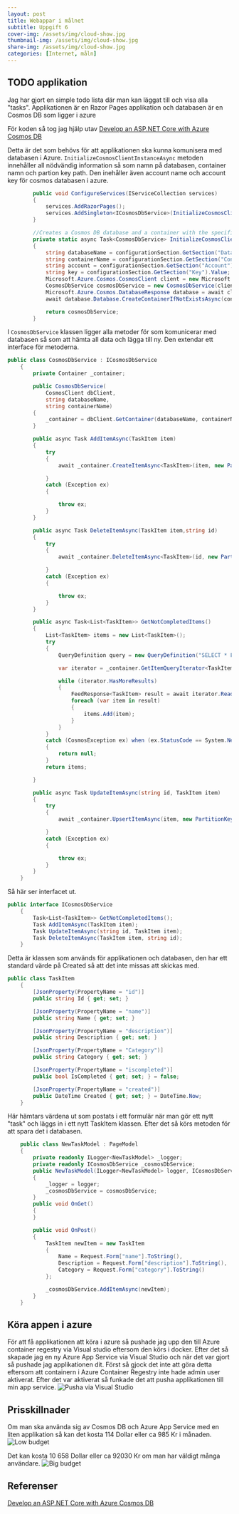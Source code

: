 ```yaml
---
layout: post
title: Webappar i målnet
subtitle: Uppgift 6
cover-img: /assets/img/cloud-show.jpg
thumbnail-img: /assets/img/cloud-show.jpg
share-img: /assets/img/cloud-show.jpg
categories: [Internet, måln]
---
```


## TODO applikation

Jag har gjort en simple todo lista där man kan läggat till och visa alla "tasks". Applikationen är en Razor Pages applikation och databasen är en Cosmos DB som ligger i azure

För koden så tog jag hjälp utav [Develop an ASP.NET Core with Azure Cosmos DB](https://docs.microsoft.com/en-us/azure/cosmos-db/sql/sql-api-dotnet-application#create-a-new-mvc-application)

Detta är det som behövs för att applikationen ska kunna komunisera med databasen i Azure. ```InitializeCosmosClientInstanceAsync``` metoden innehåller all nödvändig information så som namn på  databasen, container namn och partion key path. Den inehåller även account name och account key för cosmos databasen i azure.
```c#
        public void ConfigureServices(IServiceCollection services)
        {
            services.AddRazorPages();
            services.AddSingleton<ICosmosDbService>(InitializeCosmosClientInstanceAsync(Configuration.GetSection("CosmosDb")).GetAwaiter().GetResult());
        }

        //Creates a Cosmos DB database and a container with the specified partition key.
        private static async Task<CosmosDbService> InitializeCosmosClientInstanceAsync(IConfigurationSection configurationSection)
        {
            string databaseName = configurationSection.GetSection("DatabaseName").Value;
            string containerName = configurationSection.GetSection("ContainerName").Value;
            string account = configurationSection.GetSection("Account").Value;
            string key = configurationSection.GetSection("Key").Value;
            Microsoft.Azure.Cosmos.CosmosClient client = new Microsoft.Azure.Cosmos.CosmosClient(account, key);
            CosmosDbService cosmosDbService = new CosmosDbService(client, databaseName, containerName);
            Microsoft.Azure.Cosmos.DatabaseResponse database = await client.CreateDatabaseIfNotExistsAsync(databaseName);
            await database.Database.CreateContainerIfNotExistsAsync(containerName, "/Category");

            return cosmosDbService;
        }
```

I ```CosmosDbService``` klassen ligger alla metoder för som komunicerar med databasen så som att hämta all data och lägga till ny. Den extendar ett interface för metoderna.
```c#
public class CosmosDbService : ICosmosDbService
    {
        private Container _container;

        public CosmosDbService(
            CosmosClient dbClient,
            string databaseName,
            string containerName)
        {
            _container = dbClient.GetContainer(databaseName, containerName);
        }

        public async Task AddItemAsync(TaskItem item)
        {
            try
            {
                await _container.CreateItemAsync<TaskItem>(item, new PartitionKey(item.Category));

            }
            catch (Exception ex)
            {

                throw ex;
            }
        }

        public async Task DeleteItemAsync(TaskItem item,string id)
        {
            try
            {
                await _container.DeleteItemAsync<TaskItem>(id, new PartitionKey(item.Category));

            }
            catch (Exception ex)
            {

                throw ex;
            }
        }

        public async Task<List<TaskItem>> GetNotCompletedItems()
        {
            List<TaskItem> items = new List<TaskItem>();
            try
            {
                QueryDefinition query = new QueryDefinition("SELECT * FROM c WHERE c.IsCompleted = false ORDER BY c.Created ASC");

                var iterator = _container.GetItemQueryIterator<TaskItem>(query);

                while (iterator.HasMoreResults)
                {
                    FeedResponse<TaskItem> result = await iterator.ReadNextAsync();
                    foreach (var item in result)
                    {
                        items.Add(item);
                    }
                }
            }
            catch (CosmosException ex) when (ex.StatusCode == System.Net.HttpStatusCode.NotFound)
            {
                return null;
            }
            return items;

        }

        public async Task UpdateItemAsync(string id, TaskItem item)
        {
            try
            {
                await _container.UpsertItemAsync(item, new PartitionKey(item.Category));

            }
            catch (Exception ex)
            {

                throw ex;
            }
        }
    }
```

Så här ser interfacet ut.
```c#
public interface ICosmosDbService
    {
        Task<List<TaskItem>> GetNotCompletedItems();
        Task AddItemAsync(TaskItem item);
        Task UpdateItemAsync(string id, TaskItem item);
        Task DeleteItemAsync(TaskItem item, string id);
    }
```
Detta är klassen som används för applikationen och databasen, den har ett standard värde på Created så att det inte missas att skickas med.
```c#
public class TaskItem
    {
        [JsonProperty(PropertyName = "id")]
        public string Id { get; set; }

        [JsonProperty(PropertyName = "name")]
        public string Name { get; set; }

        [JsonProperty(PropertyName = "description")]
        public string Description { get; set; }

        [JsonProperty(PropertyName = "Category")]
        public string Category { get; set; }

        [JsonProperty(PropertyName = "iscompleted")]
        public bool IsCompleted { get; set; } = false;

        [JsonProperty(PropertyName = "created")]
        public DateTime Created { get; set; } = DateTime.Now;
    }
```

Här hämtars värdena ut som postats i ett formulär när man gör ett nytt "task" och läggs in i ett nytt TaskItem klassen. Efter det så körs metoden för att spara det i databasen.
```c#
    public class NewTaskModel : PageModel
    {
        private readonly ILogger<NewTaskModel> _logger;
        private readonly ICosmosDbService _cosmosDbService;
        public NewTaskModel(ILogger<NewTaskModel> logger, ICosmosDbService cosmosDbService)
        {
            _logger = logger;
            _cosmosDbService = cosmosDbService;
        }
        public void OnGet()
        {
        }

        public void OnPost()
        {
            TaskItem newItem = new TaskItem
            {
                Name = Request.Form["name"].ToString(),
                Description = Request.Form["description"].ToString(),
                Category = Request.Form["category"].ToString()
            };

            _cosmosDbService.AddItemAsync(newItem);
        }
    }
```

## Köra appen i azure

För att få applikationen att köra i azure så pushade jag upp den till Azure container regestry via Visual studio eftersom den körs i docker. Efter det så skapade jag en ny Azure App Service via Visual Studio och när det var gjort så pushade jag applikationen dit. Först så gjock det inte att göra detta eftersom att containern i Azure Container Regestry inte hade admin user aktiverat. Efter det var aktiverat så funkade det att pusha applikationen till min app service.
![Pusha via Visual Studio](https://raw.githubusercontent.com/Kristianjimmefors/Programmerings-grottan/main/assets/img/Push-to-asure.PNG)


## Prisskillnader

Om man ska använda sig av Cosmos DB och Azure App Service med en liten applikation så kan det kosta 114 Dollar eller ca 985 Kr i månaden.
![Low budget](https://raw.githubusercontent.com/Kristianjimmefors/Programmerings-grottan/main/assets/img/Small-app-cosmos.PNG)

Det kan kosta 10 658 Dollar eller ca 92030 Kr om man har väldigt många användare.
![Big budget](https://raw.githubusercontent.com/Kristianjimmefors/Programmerings-grottan/main/assets/img/Big-app-cosmos.PNG)

## Referenser

[Develop an ASP.NET Core with Azure Cosmos DB](https://docs.microsoft.com/en-us/azure/cosmos-db/sql/sql-api-dotnet-application#create-a-new-mvc-application)
